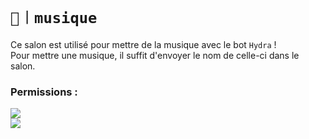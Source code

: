 # `🎵︱musique`
Ce salon est utilisé pour mettre de la musique avec le bot `Hydra` ! <br/>
Pour mettre une musique, il suffit d'envoyer le nom de celle-ci dans le salon.

### Permissions :
![](https://img.shields.io/badge/Lecture-OUI-green?style=for-the-badge) <br/>
![](https://img.shields.io/badge/Ecriture-OUI-green?style=for-the-badge)
